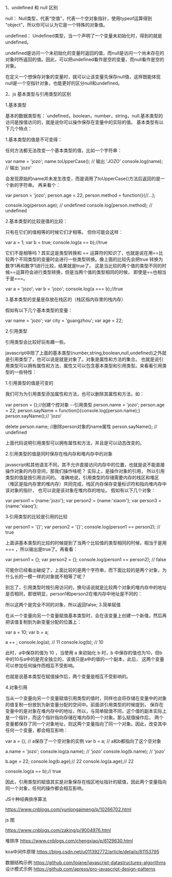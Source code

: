 1、undefined 和 null 区别

null： Null类型，代表“空值”，代表一个空对象指针，使用typeof运算得到 “object”，所以你可以认为它是一个特殊的对象值。

undefined： Undefined类型，当一个声明了一个变量未初始化时，得到的就是undefined。

undefined是访问一个未初始化的变量时返回的值，而null是访问一个尚未存在的对象时所返回的值。因此，可以把undefined看作是空的变量，而null看作是空的对象。

在定义一个想保存对象的变量时，就可以让该变量先保存null值，这样既能体现null是一个空指针对象，也能更好的区分null和undefined。

2、js 基本类型与引用类型的区别


1.基本类型

基本的数据类型有：`undefined，boolean，number，string，null.基本类型的访问是按值访问的，就是说你可以操作保存在变量中的实际的值。
基本类型有以下几个特点：

1.基本类型的值是不可变得：

任何方法都无法改变一个基本类型的值，比如一个字符串：


var name = 'jozo';
name.toUpperCase(); // 输出 'JOZO'
console.log(name); // 输出  'jozo'




会发现原始的name并未发生改变，而是调用了toUpperCase()方法后返回的是一个新的字符串。
再来看个：


var person = 'jozo';
person.age = 22;
person.method = function(){//...};

console.log(person.age); // undefined
console.log(person.method); // undefined

2.基本类型的比较是值的比较：

只有在它们的值相等的时候它们才相等。
但你可能会这样：



var a = 1;
var b = true;
console.log(a == b);//true


它们不是相等吗？其实这是类型转换和 == 运算符的知识了，也就是说在用==比较两个不同类型的变量时会进行一些类型转换。像上面的比较先会把true
转换为数字1再和数字1进行比较，结果就是true了。 这是当比较的两个值的类型不同的时候==运算符会进行类型转换，但是当两个值的类型相同的时候，
即使是==也相当于是===。



var a = 'jozo';
var b = 'jozo';
console.log(a === b);//true

3.基本类型的变量是存放在栈区的（栈区指内存里的栈内存）

假如有以下几个基本类型的变量：

var name = 'jozo';
var city = 'guangzhou';
var age = 22;

2.引用类型

引用类型会比较好玩有趣一些。

javascript中除了上面的基本类型(number,string,boolean,null,undefined)之外就是引用类型了，也可以说是就是对象了。对象是属性和方法的集合。
也就是说引用类型可以拥有属性和方法，属性又可以包含基本类型和引用类型。来看看引用类型的一些特性：

1.引用类型的值是可变的

我们可为为引用类型添加属性和方法，也可以删除其属性和方法，如：

var person = {};//创建个控对象 --引用类型
person.name = 'jozo';
person.age = 22;
person.sayName = function(){console.log(person.name);}
person.sayName();// 'jozo'

delete person.name; //删除person对象的name属性
person.sayName(); // undefined

上面代码说明引用类型可以拥有属性和方法，并且是可以动态改变的。

2.引用类型的值是同时保存在栈内存和堆内存中的对象

javascript和其他语言不同，其不允许直接访问内存中的位置，也就是说不能直接操作对象的内存空间，那我们操作啥呢？ 实际上，是操作对象的引用，
所以引用类型的值是按引用访问的。
准确地说，引用类型的存储需要内存的栈区和堆区（堆区是指内存里的堆内存）共同完成，栈区内存保存变量标识符和指向堆内存中该对象的指针，
也可以说是该对象在堆内存的地址。
假如有以下几个对象：


var person1 = {name:'jozo'};
var person2 = {name:'xiaom'};
var person3 = {name:'xiaoq'};


3.引用类型的比较是引用的比较

var person1 = '{}';
var person2 = '{}';
console.log(person1 == person2); // true

上面讲基本类型的比较的时候提到了当两个比较值的类型相同的时候，相当于是用 === ，所以输出是true了。再看看：


var person1 = {};
var person2 = {};
console.log(person1 == person2); // false

可能你已经看出破绽了，上面比较的是两个字符串，而下面比较的是两个对象，为什么长的一模一样的对象就不相等了呢？

别忘了，引用类型时按引用访问的，换句话说就是比较两个对象的堆内存中的地址是否相同，那很明显，person1和person2在堆内存中地址是不同的：







所以这两个是完全不同的对象，所以返回false;
3.简单赋值

在从一个变量向另一个变量赋值基本类型时，会在该变量上创建一个新值，然后再把该值复制到为新变量分配的位置上：

var a = 10;
var b = a;

a ++ ;
console.log(a); // 11
console.log(b); // 10

此时，a中保存的值为 10 ，当使用 a 来初始化 b 时，b 中保存的值也为10，但b中的10与a中的是完全独立的，该值只是a中的值的一个副本，此后，
这两个变量可以参加任何操作而相互不受影响。

也就是说基本类型在赋值操作后，两个变量是相互不受影响的。







4.对象引用

当从一个变量向另一个变量赋值引用类型的值时，同样也会将存储在变量中的对象的值复制一份放到为新变量分配的空间中。前面讲引用类型的时候提到，
保存在变量中的是对象在堆内存中的地址，所以，与简单赋值不同，这个值的副本实际上是一个指针，而这个指针指向存储在堆内存的一个对象。那么赋值操作后，
两个变量都保存了同一个对象地址，则这两个变量指向了同一个对象。因此，改变其中任何一个变量，都会相互影响：

var a = {}; // a保存了一个空对象的实例
var b = a;  // a和b都指向了这个空对象

a.name = 'jozo';
console.log(a.name); // 'jozo'
console.log(b.name); // 'jozo'

b.age = 22;
console.log(b.age);// 22
console.log(a.age);// 22

console.log(a == b);// true


因此，引用类型的赋值其实是对象保存在栈区地址指针的赋值，因此两个变量指向同一个对象，任何的操作都会相互影响。




JS十种经典排序算法

https://www.cnblogs.com/yunlongaimeng/p/10266702.html

js 图

https://www.cnblogs.com/zaking/p/9004976.html

堆排序
https://www.cnblogs.com/chengxiao/p/6129630.html

koa中间件原理
https://blog.csdn.net/u011392772/article/details/81153795

数据结构示例
https://github.com/loiane/javascript-datastructures-algorithms
设计模式示例
https://github.com/apress/pro-javascript-design-patterns
